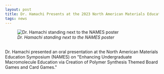 ```yaml
---
layout: post
title: Dr. Hamachi Presents at the 2023 North American Materials Education Symposium (NAMES)
tags: news
---
```

<figure>
  <img src="https://lesliehamachi.github.io/post_content/2023_08_09-NAMES.jpg" alt="Dr. Hamachi standing next to the NAMES poster" title="Dr. Hamachi standing next to the NAMES poster">
  <figcaption><em>Dr. Hamachi standing next to the NAMES poster</em></figcaption>
</figure>  
<br>
Dr. Hamachi presented an oral presentation at the North American Materials Education Symposium (NAMES) on "Enhancing Undergraduate Macromolecule Education via Creation of Polymer Synthesis Themed Board Games and Card Games."
